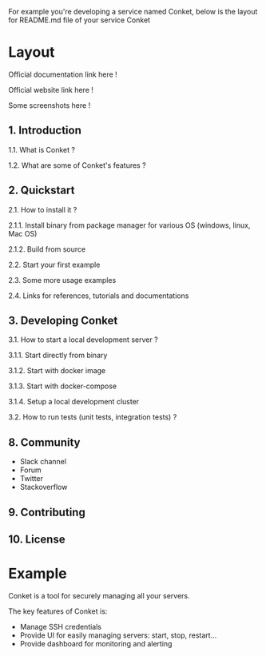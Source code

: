 For example you're developing a service named Conket, below is the layout for README.md file of your service Conket

# Layout

Official documentation link here !

Official website link here !

Some screenshots here !

## 1. Introduction

1.1. What is Conket ?

1.2. What are some of Conket's features ?

## 2. Quickstart

2.1. How to install it ?

2.1.1. Install binary from package manager for various OS (windows, linux, Mac OS)

2.1.2. Build from source 

2.2. Start your first example

2.3. Some more usage examples

2.4. Links for references, tutorials and documentations

## 3. Developing Conket

3.1. How to start a local development server ?

3.1.1. Start directly from binary

3.1.2. Start with docker image 

3.1.3. Start with docker-compose

3.1.4. Setup a local development cluster

3.2. How to run tests (unit tests, integration tests) ?

## 8. Community 

- Slack channel 
- Forum 
- Twitter
- Stackoverflow

## 9. Contributing

## 10. License

# Example

Conket is a tool for securely managing all your servers.

The key features of Conket is:
- Manage SSH credentials 
- Provide UI for easily managing servers: start, stop, restart...
- Provide dashboard for monitoring and alerting
